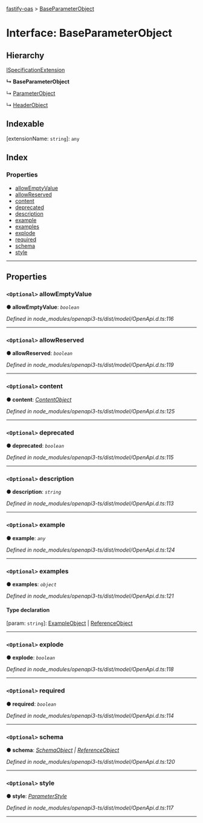 [fastify-oas](../README.md) > [BaseParameterObject](../interfaces/baseparameterobject.md)

# Interface: BaseParameterObject

## Hierarchy

 [ISpecificationExtension](ispecificationextension.md)

**↳ BaseParameterObject**

↳  [ParameterObject](parameterobject.md)

↳  [HeaderObject](headerobject.md)

## Indexable

\[extensionName: `string`\]:&nbsp;`any`
## Index

### Properties

* [allowEmptyValue](baseparameterobject.md#allowemptyvalue)
* [allowReserved](baseparameterobject.md#allowreserved)
* [content](baseparameterobject.md#content)
* [deprecated](baseparameterobject.md#deprecated)
* [description](baseparameterobject.md#description)
* [example](baseparameterobject.md#example)
* [examples](baseparameterobject.md#examples)
* [explode](baseparameterobject.md#explode)
* [required](baseparameterobject.md#required)
* [schema](baseparameterobject.md#schema)
* [style](baseparameterobject.md#style)

---

## Properties

<a id="allowemptyvalue"></a>

### `<Optional>` allowEmptyValue

**● allowEmptyValue**: *`boolean`*

*Defined in node_modules/openapi3-ts/dist/model/OpenApi.d.ts:116*

___
<a id="allowreserved"></a>

### `<Optional>` allowReserved

**● allowReserved**: *`boolean`*

*Defined in node_modules/openapi3-ts/dist/model/OpenApi.d.ts:119*

___
<a id="content"></a>

### `<Optional>` content

**● content**: *[ContentObject](contentobject.md)*

*Defined in node_modules/openapi3-ts/dist/model/OpenApi.d.ts:125*

___
<a id="deprecated"></a>

### `<Optional>` deprecated

**● deprecated**: *`boolean`*

*Defined in node_modules/openapi3-ts/dist/model/OpenApi.d.ts:115*

___
<a id="description"></a>

### `<Optional>` description

**● description**: *`string`*

*Defined in node_modules/openapi3-ts/dist/model/OpenApi.d.ts:113*

___
<a id="example"></a>

### `<Optional>` example

**● example**: *`any`*

*Defined in node_modules/openapi3-ts/dist/model/OpenApi.d.ts:124*

___
<a id="examples"></a>

### `<Optional>` examples

**● examples**: *`object`*

*Defined in node_modules/openapi3-ts/dist/model/OpenApi.d.ts:121*

#### Type declaration

[param: `string`]: [ExampleObject](exampleobject.md) \| [ReferenceObject](referenceobject.md)

___
<a id="explode"></a>

### `<Optional>` explode

**● explode**: *`boolean`*

*Defined in node_modules/openapi3-ts/dist/model/OpenApi.d.ts:118*

___
<a id="required"></a>

### `<Optional>` required

**● required**: *`boolean`*

*Defined in node_modules/openapi3-ts/dist/model/OpenApi.d.ts:114*

___
<a id="schema"></a>

### `<Optional>` schema

**● schema**: *[SchemaObject](schemaobject.md) \| [ReferenceObject](referenceobject.md)*

*Defined in node_modules/openapi3-ts/dist/model/OpenApi.d.ts:120*

___
<a id="style"></a>

### `<Optional>` style

**● style**: *[ParameterStyle](../#parameterstyle)*

*Defined in node_modules/openapi3-ts/dist/model/OpenApi.d.ts:117*

___

